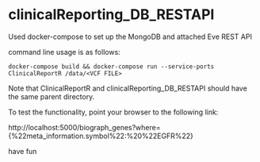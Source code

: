 # clinicalReporting_DB_RESTAPI
Used docker-compose to set up the MongoDB and attached Eve REST API

command line usage is as follows:

```docker-compose build && docker-compose run --service-ports ClinicalReportR /data/<VCF FILE>```

Note that ClinicalReportR and clinicalReporting_DB_RESTAPI should have the same parent directory.

To test the functionality, point your browser to the following link:

http://localhost:5000/biograph_genes?where={%22meta_information.symbol%22:%20%22EGFR%22}


have fun
